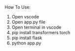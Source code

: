 How To Use:

1. Open vscode
2. Open app.py file
3. Open terminal in vscode
4. pip install transformers torch
5. pip install flask
6. python app.py
